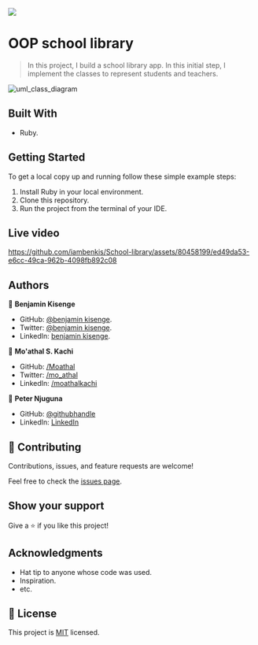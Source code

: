 ![](https://img.shields.io/badge/Microverse-blueviolet)

# OOP school library

> In this project, I build a school library app. In this initial step, I implement the classes to represent students and teachers.

![uml_class_diagram](https://github.com/iambenkis/School-library/assets/80458199/71c79ec7-a905-4bc3-85cf-cfff5baac83f)


## Built With

- Ruby.

## Getting Started

To get a local copy up and running follow these simple example steps:

1. Install Ruby in your local environment.
2. Clone this repository.
3. Run the project from the terminal of your IDE.


## Live video

https://github.com/iambenkis/School-library/assets/80458199/ed49da53-e6cc-49ca-962b-4098fb892c08


## Authors

👤  **Benjamin Kisenge**

* GitHub: [@benjamin kisenge](https://github.com/iambenkis).
* Twitter: [@benjamin kisenge](https://twitter.com/iambenkis).
* LinkedIn: [benjamin kisenge](https://www.linkedin.com/in/ben-kisenge/).


👤 **Mo'athal S. Kachi**

- GitHub: [/Moathal](https://github.com/Moathal)
- Twitter: [/mo_athal](https://twitter.com/mo_athal)
- LinkedIn: [/moathalkachi](https://linkedin.com/in/moathalkachi)

👤 **Peter Njuguna**

- GitHub: [@githubhandle](https://github.com/peterboro)
- LinkedIn: [LinkedIn](https://www.linkedin.com/in/peter-boro-njuguna/)

## 🤝 Contributing

Contributions, issues, and feature requests are welcome!

Feel free to check the [issues page](https://github.com/iambenkis/School-library/issues).

## Show your support

Give a ⭐️ if you like this project!

## Acknowledgments

- Hat tip to anyone whose code was used.
- Inspiration.
- etc.

## 📝 License

This project is [MIT](https://github.com/iambenkis/Portfolio/blob/master/MIT.md) licensed.

